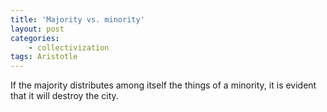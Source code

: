 ```yaml
---
title: 'Majority vs. minority'
layout: post
categories:
    - collectivization
tags: Aristotle
---
```


If the majority distributes among itself the things of a minority, it is evident that it will destroy the city.